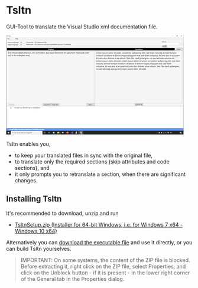 # Tsltn
GUI-Tool to translate the Visual Studio xml documentation file.

![Screenshot](screenshot.png)

Tsltn enables you,
* to keep your translated files in sync with the original file,
* to translate only the required sections (skip attributes and code sections), and
* it only prompts you to retranslate a section, when there are significant changes.


## Installing Tsltn

It's recommended to download, unzip and run

* [TsltnSetup.zip (Installer for 64-bit Windows, i.e. for Windows 7 x64 - Windows 10 x64)](./Tsltn/Installer/bin/Standalone/TsltnSetup.exe)

Alternatively you can [download the executable file](./Tsltn/Binaries/Tsltn.exe.zip) and use it directly, or you can 
build Tsltn yourselves.

> IMPORTANT: On some systems, the content of the ZIP file is blocked. Before extracting it, right click on the ZIP file, 
> select Properties, and click on the Unblock button - if it is present - in the lower right corner of the General tab 
> in the Properties dialog.



